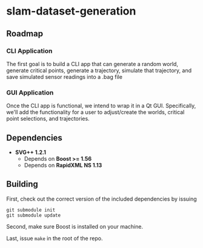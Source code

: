 # slam-dataset-generation

## Roadmap

### CLI Application
The first goal is to build a CLI app that can generate a random world, generate critical points, generate a trajectory, simulate that trajectory, and save simulated sensor readings into a .bag file


### GUI Application
Once the CLI app is functional, we intend to wrap it in a Qt GUI.  Specifically, we'll add the functionality for a user to adjust/create the worlds, critical point selections, and trajectories.

## Dependencies
- **SVG++ 1.2.1**
    * Depends on **Boost >= 1.56**
    * Depends on **RapidXML NS 1.13**

## Building

First, check out the correct version of the included dependencies by issuing

```shell
git submodule init
git submodule update
```

Second, make sure Boost is installed on your machine.

Last, issue `make` in the root of the repo.
